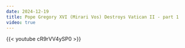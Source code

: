 ```yaml
---
date: 2024-12-19
title: Pope Gregory XVI (Mirari Vos) Destroys Vatican II - part 1
video: true
---
```



{{< youtube cR9rVV4ySP0 >}}
